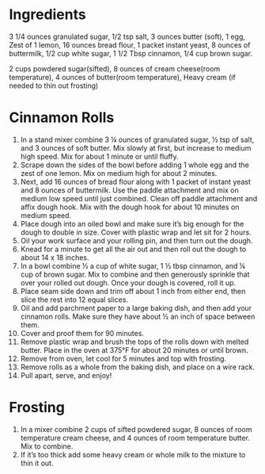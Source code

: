 # Ingredients
3 1/4 ounces granulated sugar, 1/2 tsp salt, 3 ounces butter (soft), 1 egg, Zest of 1 lemon, 16 ounces bread flour, 1 packet instant yeast, 8 ounces of buttermilk, 1/2 cup white sugar, 1 1/2 Tbsp cinnamon, 1/4 cup brown sugar.

2 cups powdered sugar(sifted), 8 ounces of cream cheese(room temperature), 4 ounces of butter(room temperature), Heavy cream (if needed to thin out frosting)



# Cinnamon Rolls
1.	In a stand mixer combine 3 ¼ ounces of granulated sugar, ½ tsp of salt, and 3 ounces of soft butter. Mix slowly at first, but increase to medium high speed. Mix for about 1 minute or until fluffy.
2.	Scrape down the sides of the bowl before adding 1 whole egg and the zest of one lemon. Mix on medium high for about 2 minutes.
3.	Next, add 16 ounces of bread flour along with 1 packet of instant yeast and 8 ounces of buttermilk. Use the paddle attachment and mix on medium low speed until just combined. Clean off paddle attachment and affix dough hook. Mix with the dough hook for about 10 minutes on medium speed. 
4.	Place dough into an oiled bowl and make sure it’s big enough for the dough to double in size. Cover with plastic wrap and let sit for 2 hours.
5.	Oil your work surface and your rolling pin, and then turn out the dough.
6.	Knead for a minute to get all the air out and then roll out the dough to about 14 x 18 inches.
7.	In a bowl combine ½ a cup of white sugar, 1 ½ tbsp cinnamon, and ¼ cup of brown sugar. Mix to combine and then generously sprinkle that over your rolled out dough. Once your dough is covered, roll it up.
8.	Place seam side down and trim off about 1 inch from either end, then slice the rest into 12 equal slices. 
9.	Oil and add parchment paper to a large baking dish, and then add your cinnamon rolls. Make sure they have about ½ an inch of space between them. 
10.	Cover and proof them for 90 minutes. 
11.	Remove plastic wrap and brush the tops of the rolls down with melted butter. Place in the oven at 375°F for about 20 minutes or until brown. 
12.	Remove from oven, let cool for 5 minutes and top with frosting.
13.	Remove rolls as a whole from the baking dish, and place on a wire rack. 
14.	Pull apart, serve, and enjoy!

# Frosting
1.	In a mixer combine 2 cups of sifted powdered sugar, 8 ounces of room temperature cream cheese, and 4 ounces of room temperature butter. Mix to combine.
2.	If it’s too thick add some heavy cream or whole milk to the mixture to thin it out. 

